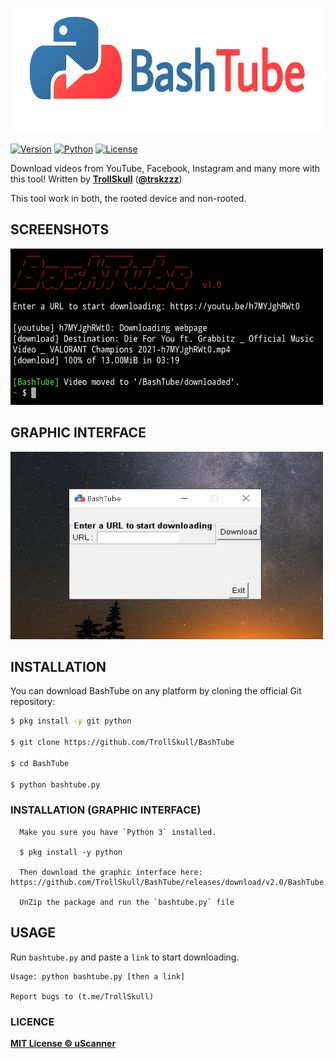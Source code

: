 <p align="left">
<img src="/resources/logo.png" width="500" height="200"/>

[![Version](https://img.shields.io/badge/Version-2.0%20B-green)]()
[![Python](https://img.shields.io/badge/Made%20with-Python-blue)]()
[![License](https://img.shields.io/badge/License-MIT-yellow)]()

Download videos from YouTube, Facebook, Instagram and many more with this tool! Written by **[TrollSkull](https://github.com/TrollSkull)** (**[@trskzzz](https://twitter.com/trskzzz)**)
  
This tool work in both, the rooted device and non-rooted.

## SCREENSHOTS

<img src="/resources/screenshot2.jpg" width="500" height="250"/>
  
## GRAPHIC INTERFACE
  
<img src="/resources/graphic.png" width="500" height="300"/>

## INSTALLATION

You can download BashTube on any platform by cloning the official Git repository:

```bash
$ pkg install -y git python

$ git clone https://github.com/TrollSkull/BashTube

$ cd BashTube
    
$ python bashtube.py
```

### INSTALLATION (GRAPHIC INTERFACE)
```
  Make you sure you have `Python 3` installed.
  
  $ pkg install -y python

  Then download the graphic interface here: https://github.com/TrollSkull/BashTube/releases/download/v2.0/BashTube.Graphic.Interface.v2.0B.G1.zip

  UnZip the package and run the `bashtube.py` file
```
## USAGE

Run `bashtube.py` and paste a `link` to start downloading.

    Usage: python bashtube.py [then a link]

    Report bugs to (t.me/TrollSkull)
    
### LICENCE

**[MIT License © uScanner](https://github.com/TrollSkull/BashTube/blob/main/LICENSE)**
